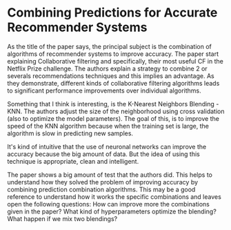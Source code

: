 # Combining Predictions for Accurate Recommender Systems

As the title of the paper says, the principal subject is the combination of algorithms of recommender systems to improve accuracy. 
The paper start explaining Collaborative filtering and specifically, their most useful CF in the Netflix Prize challenge. The authors explain
a strategy to combine 2 or severals recommendations techniques and this implies an advantage. As they demonstrate, different kinds of collaborative 
filtering algorithms leads to significant performance improvements over individual algorithms.

Something that I think is interesting, is the K-Nearest Neighbors Blending - KNN. The authors adjust the size of the neighborhood using cross validation 
(also to optimize the model parameters). The goal of this, is to improve the speed of the KNN algorithm because when the training set is large, 
the algorithm is slow in predicting new samples.

It's kind of intuitive that the use of neuronal networks can improve the accuracy because the big amount of data. 
But the idea of using this technique is appropriate, clean and intelligent.

The paper shows a big amount of test that the authors did. This helps to understand how they solved the problem of improving 
accuracy by combining prediction combination algorithms. This may be a good reference to understand how it works the specific combinations
and leaves open the following questions: 
How can improve more the combinations given in the paper? 
What kind of hyperparameters optimize the blending? 
What happen if we mix two blendings?
